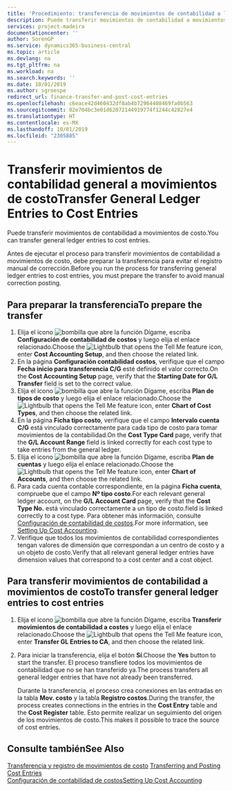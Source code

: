 ```yaml
---
title: 'Procedimiento: transferencia de movimientos de contabilidad a los movimientos de costo | Documentos de Microsoft'
description: Puede transferir movimientos de contabilidad a movimientos de costo.
services: project-madeira
documentationcenter: ''
author: SorenGP
ms.service: dynamics365-business-central
ms.topic: article
ms.devlang: na
ms.tgt_pltfrm: na
ms.workload: na
ms.search.keywords: ''
ms.date: 10/01/2019
ms.author: sgroespe
redirect_url: finance-transfer-and-post-cost-entries
ms.openlocfilehash: c6eace42d460432df8ab4b72964408469fa0b563
ms.sourcegitcommit: 02e704bc3e01d62072144919774f1244c42827e4
ms.translationtype: HT
ms.contentlocale: es-MX
ms.lasthandoff: 10/01/2019
ms.locfileid: "2305885"
---
```

# <a name="transfer-general-ledger-entries-to-cost-entries"></a><span data-ttu-id="5d8b9-103">Transferir movimientos de contabilidad general a movimientos de costo</span><span class="sxs-lookup"><span data-stu-id="5d8b9-103">Transfer General Ledger Entries to Cost Entries</span></span>
<span data-ttu-id="5d8b9-104">Puede transferir movimientos de contabilidad a movimientos de costo.</span><span class="sxs-lookup"><span data-stu-id="5d8b9-104">You can transfer general ledger entries to cost entries.</span></span>  

<span data-ttu-id="5d8b9-105">Antes de ejecutar el proceso para transferir movimientos de contabilidad a movimientos de costo, debe preparar la transferencia para evitar el registro manual de corrección.</span><span class="sxs-lookup"><span data-stu-id="5d8b9-105">Before you run the process for transferring general ledger entries to cost entries, you must prepare the transfer to avoid manual correction posting.</span></span>  

## <a name="to-prepare-the-transfer"></a><span data-ttu-id="5d8b9-106">Para preparar la transferencia</span><span class="sxs-lookup"><span data-stu-id="5d8b9-106">To prepare the transfer</span></span>  

1.  <span data-ttu-id="5d8b9-107">Elija el icono ![bombilla que abre la función Dígame](media/ui-search/search_small.png "Dígame que desea hacer"), escriba **Configuración de contabilidad de costos** y luego elija el enlace relacionado.</span><span class="sxs-lookup"><span data-stu-id="5d8b9-107">Choose the ![Lightbulb that opens the Tell Me feature](media/ui-search/search_small.png "Tell me what you want to do") icon, enter **Cost Accounting Setup**, and then choose the related link.</span></span>  
2.  <span data-ttu-id="5d8b9-108">En la página **Configuración contabilidad costos**, verifique que el campo **Fecha inicio para transferencia C/G** esté definido el valor correcto.</span><span class="sxs-lookup"><span data-stu-id="5d8b9-108">On the **Cost Accounting Setup** page, verify that the **Starting Date for G/L Transfer** field is set to the correct value.</span></span>  
3.  <span data-ttu-id="5d8b9-109">Elija el icono ![bombilla que abre la función Dígame](media/ui-search/search_small.png "Dígame que desea hacer"), escriba **Plan de tipos de costo** y luego elija el enlace relacionado.</span><span class="sxs-lookup"><span data-stu-id="5d8b9-109">Choose the ![Lightbulb that opens the Tell Me feature](media/ui-search/search_small.png "Tell me what you want to do") icon, enter **Chart of Cost Types**, and then choose the related link.</span></span>  
4.  <span data-ttu-id="5d8b9-110">En la página **Ficha tipo costo**, verifique que el campo **Intervalo cuenta C/G** está vinculado correctamente para cada tipo de costo para tomar movimientos de la contabilidad.</span><span class="sxs-lookup"><span data-stu-id="5d8b9-110">On the **Cost Type Card** page, verify that the **G/L Account Range** field is linked correctly for each cost type to take entries from the general ledger.</span></span>  
5.  <span data-ttu-id="5d8b9-111">Elija el icono ![bombilla que abre la función Dígame](media/ui-search/search_small.png "Dígame que desea hacer"), escriba **Plan de cuentas** y luego elija el enlace relacionado.</span><span class="sxs-lookup"><span data-stu-id="5d8b9-111">Choose the ![Lightbulb that opens the Tell Me feature](media/ui-search/search_small.png "Tell me what you want to do") icon, enter **Chart of Accounts**, and then choose the related link.</span></span>  
6.  <span data-ttu-id="5d8b9-112">Para cada cuenta contable correspondiente, en la página **Ficha cuenta**, compruebe que el campo **Nº tipo costo**.</span><span class="sxs-lookup"><span data-stu-id="5d8b9-112">For each relevant general ledger account, on the **G/L Account Card** page, verify that the **Cost Type No.**</span></span> <span data-ttu-id="5d8b9-113">está vinculado correctamente a un tipo de costo.</span><span class="sxs-lookup"><span data-stu-id="5d8b9-113">field is linked correctly to a cost type.</span></span> <span data-ttu-id="5d8b9-114">Para obtener más información, consulte [Configuración de contabilidad de costos](finance-set-up-cost-accounting.md).</span><span class="sxs-lookup"><span data-stu-id="5d8b9-114">For more information, see [Setting Up Cost Accounting](finance-set-up-cost-accounting.md).</span></span>  
7.  <span data-ttu-id="5d8b9-115">Verifique que todos los movimientos de contabilidad correspondientes tengan valores de dimensión que correspondan a un centro de costo y a un objeto de costo.</span><span class="sxs-lookup"><span data-stu-id="5d8b9-115">Verify that all relevant general ledger entries have dimension values that correspond to a cost center and a cost object.</span></span>  

## <a name="to-transfer-general-ledger-entries-to-cost-entries"></a><span data-ttu-id="5d8b9-116">Para transferir movimientos de contabilidad a movimientos de costo</span><span class="sxs-lookup"><span data-stu-id="5d8b9-116">To transfer general ledger entries to cost entries</span></span>  
1.  <span data-ttu-id="5d8b9-117">Elija el icono ![bombilla que abre la función Dígame](media/ui-search/search_small.png "Dígame que desea hacer"), escriba **Transferir movimientos de contabilidad a costes** y luego elija el enlace relacionado.</span><span class="sxs-lookup"><span data-stu-id="5d8b9-117">Choose the ![Lightbulb that opens the Tell Me feature](media/ui-search/search_small.png "Tell me what you want to do") icon, enter **Transfer GL Entries to CA**, and then choose the related link.</span></span>  
2.  <span data-ttu-id="5d8b9-118">Para iniciar la transferencia, elija el botón **Sí**.</span><span class="sxs-lookup"><span data-stu-id="5d8b9-118">Choose the **Yes** button to start the transfer.</span></span> <span data-ttu-id="5d8b9-119">El proceso transfiere todos los movimientos de contabilidad que no se han transferido ya.</span><span class="sxs-lookup"><span data-stu-id="5d8b9-119">The process transfers all general ledger entries that have not already been transferred.</span></span>  

    <span data-ttu-id="5d8b9-120">Durante la transferencia, el proceso crea conexiones en las entradas en la tabla **Mov. costo** y la tabla **Registro costos**.</span><span class="sxs-lookup"><span data-stu-id="5d8b9-120">During the transfer, the process creates connections in the entries in the **Cost Entry** table and the **Cost Register** table.</span></span> <span data-ttu-id="5d8b9-121">Esto permite realizar un seguimiento del origen de los movimientos de costo.</span><span class="sxs-lookup"><span data-stu-id="5d8b9-121">This makes it possible to trace the source of cost entries.</span></span>  

## <a name="see-also"></a><span data-ttu-id="5d8b9-122">Consulte también</span><span class="sxs-lookup"><span data-stu-id="5d8b9-122">See Also</span></span>  
<span data-ttu-id="5d8b9-123">[Transferencia y registro de movimientos de costo](finance-transfer-and-post-cost-entries.md) </span><span class="sxs-lookup"><span data-stu-id="5d8b9-123">[Transferring and Posting Cost Entries](finance-transfer-and-post-cost-entries.md) </span></span>  
[<span data-ttu-id="5d8b9-124">Configuración de contabilidad de costos</span><span class="sxs-lookup"><span data-stu-id="5d8b9-124">Setting Up Cost Accounting</span></span>](finance-set-up-cost-accounting.md)   
